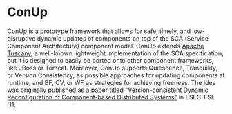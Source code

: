 # ConUp
ConUp is a prototype framework that allows for safe, timely, and low-disruptive dynamic updates of components on top of the SCA (Service Component Architecture) component model. ConUp extends [Apache Tuscany](http://tuscany.apache.org/), a well-known lightweight implementation of the SCA specification, but it is designed to easily be ported onto other component frameworks, like JBoss or Tomcat. Moreover, ConUp supports Quiescence, Tranquility, or Version Consistency, as possible approaches for updating components at runtime, and BF, CV, or WF as strategies for achieving freeness. The idea was originally published as a paper titled ["Version-consistent Dynamic Reconfiguration of Component-based Distributed Systems"](docs/paper/ESEC-FSE11.pdf) in ESEC-FSE '11.

